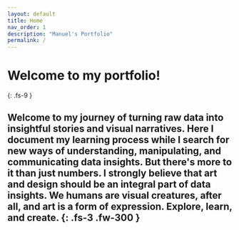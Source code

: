 ```yaml
---
layout: default
title: Home
nav_order: 1
description: "Manuel's Portfolio"
permalink: /
---
```


# Welcome to my portfolio!
{: .fs-9 }

Welcome to my journey of turning raw data into insightful stories and visual narratives. Here I document my learning process while I search for new ways of understanding, manipulating, and communicating data insights. 
But there's more to it than just numbers. I strongly believe that art and design should be an integral part of data insights. We humans are visual creatures, after all, and art is a form of expression. Explore, learn, and create.
{: .fs-3 .fw-300 }
---

